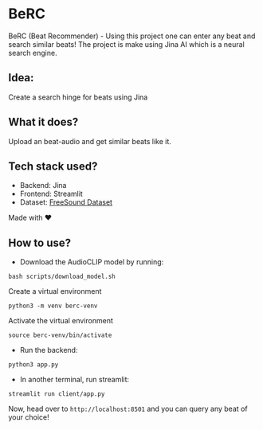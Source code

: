 # BeRC
BeRC (Beat Recommender) - Using this project one can enter any beat and search similar beats! The project is make using Jina AI which is a neural search engine.

## Idea:
Create a search hinge for beats using Jina

## What it does?
Upload an beat-audio and get similar beats like it.

## Tech stack used?
- Backend: Jina
- Frontend: Streamlit
- Dataset: [FreeSound Dataset](https://freesound.org/)

Made with ❤️

## How to use?
- Download the AudioCLIP model by running:

```
bash scripts/download_model.sh
```

Create a virtual environment

```
python3 -m venv berc-venv
```

Activate the virtual environment

```
source berc-venv/bin/activate
```

- Run the backend:

```
python3 app.py
```

- In another terminal, run streamlit:

```
streamlit run client/app.py
```

Now, head over to `http://localhost:8501` and you can query any beat of your choice!
